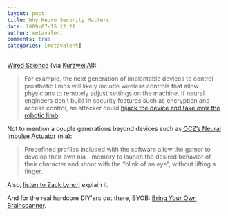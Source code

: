 ```yaml
---
layout: post
title: Why Neuro Security Matters
date: 2009-07-15 12:21
author: metavalent
comments: true
categories: [metavalent]
---
```

<a href="http://www.wired.com/wiredscience/2009/07/neurosecurity/">Wired Science</a> (via <a href="http://www.kurzweilai.net/news/frame.html?main=/news/news_single.html?id%3D10864">KurzweilAI</a>):
<blockquote>
    <p>For example, the next generation of implantable devices to control prosthetic limbs will likely include wireless controls that allow physicians to remotely adjust settings on the machine. If neural engineers don’t build in security features such as encryption and access control, an attacker could <a href="http://www.wired.com/wiredscience/2009/07/neurosecurity/">hijack the device and take over the robotic limb</a>.</p>
</blockquote>
Not to mention a couple generations beyond devices such as<a href="http://tr.im/braingaming"> OCZ’s Neural Impulse Actuator</a> (nia):<blockquote>Predefined profiles included with the software allow the gamer to develop their own nia—memory to launch the desired behavior of their character and shoot with the “blink of an eye”, without lifting a finger. 
</blockquote>Also, <a href="http://metavalent.com/?p=1067">listen to Zack Lynch</a> explain it. 

And for the real hardcore DIY'ers out there, BYOB: <a href="http://openeeg.sourceforge.net/doc/">Bring Your Own Brainscanner</a>.

